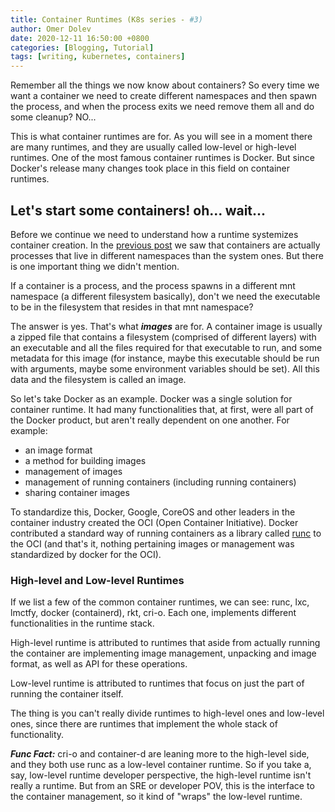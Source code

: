 ```yaml
---
title: Container Runtimes (K8s series - #3)
author: Omer Dolev
date: 2020-12-11 16:50:00 +0800
categories: [Blogging, Tutorial]
tags: [writing, kubernetes, containers]
---
```


Remember all the things we now know about containers?
So every time we want a container we need to create different namespaces and then spawn the process, and when the process exits we need remove them all
and do some cleanup? NO...

This is what container runtimes are for. As you will see in a moment there are many runtimes, and they are usually called low-level or high-level runtimes.
One of the most famous container runtimes is Docker. But since Docker's release many changes took place in this field on container runtimes.

## Let's start some containers! oh... wait...

Before we continue we need to understand how a runtime systemizes container creation. In the [previous post](https://omerdolev.github.io/posts/containers/)
we saw that containers are actually processes that live in different namespaces than the system ones. But there is one important thing we didn't mention.

If a container is a process, and the process spawns in a different mnt namespace (a different filesystem basically), don't we need the executable to be in the
filesystem that resides in that mnt namespace? 

The answer is yes. That's what ***images*** are for. A container image is usually a zipped file that contains a filesystem (comprised of different layers) with
an executable and all the files required for that executable to run, and some metadata for this image (for instance, maybe this executable should be run with arguments, maybe
some environment variables should be set). All this data and the filesystem is called an image.

So let's take Docker as an example. Docker was a single solution for container runtime. It had many functionalities that, at first, were all part of the Docker
product, but aren't really dependent on one another. For example:

- an image format
- a method for building images
- management of images
- management of running containers (including running containers)
- sharing container images

To standardize this, Docker, Google, CoreOS and other leaders in the container industry created the OCI (Open Container Initiative). Docker contributed a standard
way of running containers as a library called [runc](https://github.com/opencontainers/runc) to the OCI (and that's it, nothing pertaining images or management was
standardized by docker for the OCI).

### High-level and Low-level Runtimes

If we list a few of the common container runtimes, we can see: runc, lxc, lmctfy, docker (containerd), rkt, cri-o.
Each one, implements different functionalities in the runtime stack.

High-level runtime is attributed to runtimes that aside from actually running the container are implementing image management, unpacking and image format,
as well as API for these operations.

Low-level runtime is attributed to runtimes that focus on just the part of running the container itself.

The thing is you can't really divide runtimes to high-level ones and low-level ones, since there are runtimes that implement the whole stack of functionality.

**_Func Fact:_** cri-o and container-d are leaning more to the high-level side, and they both use runc as a low-level container runtime. So if you take a, say,
low-level runtime developer perspective, the high-level runtime isn't really a runtime. But from an SRE or developer POV, this is the interface to the container
management, so it kind of "wraps" the low-level runtime.


